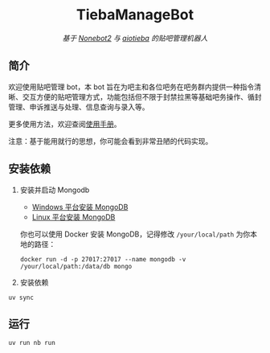 <div align="center">

# TiebaManageBot

_基于 [Nonebot2](https://github.com/nonebot/nonebot2) 与 [aiotieba](https://github.com/lumina37/aiotieba) 的贴吧管理机器人_

</div>

## 简介

欢迎使用贴吧管理 bot，本 bot 旨在为吧主和各位吧务在吧务群内提供一种指令清晰、交互方便的贴吧管理方式，功能包括但不限于封禁拉黑等基础吧务操作、循封管理、申诉推送与处理、信息查询与录入等。

更多使用方法，欢迎查阅[使用手册](./docs/使用手册.md)。

注意：基于能用就行的思想，你可能会看到非常丑陋的代码实现。

## 安装依赖

1. 安装并启动 Mongodb

    - [Windows 平台安装 MongoDB](https://www.runoob.com/mongodb/mongodb-window-install.html)
    - [Linux 平台安装 MongoDB](https://www.runoob.com/mongodb/mongodb-linux-install.html)

    你也可以使用 Docker 安装 MongoDB，记得修改 `/your/local/path` 为你本地的路径：

    ```shell
    docker run -d -p 27017:27017 --name mongodb -v /your/local/path:/data/db mongo
    ```

2. 安装依赖

```shell
uv sync
```

## 运行

```shell
uv run nb run
```
